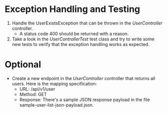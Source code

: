 Exception Handling and Testing
=============
1. Handle the UserExistsException that can be thrown in the _UserController_ controller.
    - A status code 400 should be returned with a reason.
2. Take a look in the _UserControllerTest_ test class and try to write some new tests to verify that the exception 
   handling works as expected.
   
Optional
=============
* Create a new endpoint in the _UserController_ controller that returns all users. Here is the mapping specification:
    * URL: /api/v1/user
    * Method: GET
    * Response: There's a sample JSON response payload in the file sample-user-list-json-payload.json.
